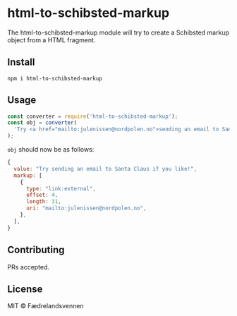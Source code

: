 # html-to-schibsted-markup

The html-to-schibsted-markup module will try to create a Schibsted markup object from a HTML fragment.

## Install

```
npm i html-to-schibsted-markup
```

## Usage

```javascript
const converter = require('html-to-schibsted-markup');
const obj = converter(
  'Try <a href="mailto:julenissen@nordpolen.no">sending an email to Santa Claus</a> if you like!';
);
```

`obj` should now be as follows:

```javascript
{
  value: "Try sending an email to Santa Claus if you like!",
  markup: [
    {
      type: "link:external",
      offset: 4,
      length: 31,
      uri: "mailto:julenissen@nordpolen.no",
    },
  ],
}
```

## Contributing

PRs accepted.

## License

MIT © Fædrelandsvennen
